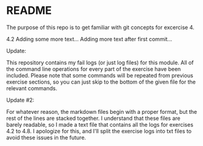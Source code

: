 # README

The purpose of this repo is to get familiar with git concepts for excercise 4.

4.2 Adding some more text...
    Adding more text after first commit...
    
    
Update: 

This repository contains my fail logs (or just log files) for this module. All of the command line operations for every part of the exercise have been included. Please note that some commands will be repeated from previous exercise sections, so you can just skip to the bottom of the given file for the relevant commands.


Update #2:

For whatever reason, the markdown files begin with a proper format, but the rest of the lines are stacked together. I understand that these files are barely readable, so I made a text file that contains all the logs for exercises 4.2 to 4.8. I apologize for this, and I'll split the exercise logs into txt files to avoid these issues in the future.

